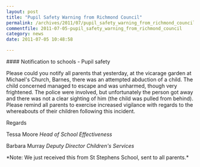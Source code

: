 ```yaml
---
layout: post
title: "Pupil Safety Warning from Richmond Council"
permalink: /archives/2011/07/pupil_safety_warning_from_richmond_council.html
commentfile: 2011-07-05-pupil_safety_warning_from_richmond_council
category: news
date: 2011-07-05 10:48:58

---
```


<div markdown="1" class="letter">
#### Notification to schools - Pupil safety

Please could you notify all parents that yesterday, at the vicarage garden at Michael's Church, Barnes, there was an attempted abduction of a child. The child concerned managed to escape and was unharmed, though very frightened. The police were involved, but unfortunately the person got away and there was not a clear sighting of him (the child was pulled from behind). Please remind all parents to exercise increased vigilance with regards to the whereabouts of their children following this incident.

Regards

Tessa Moore
*Head of School Effectiveness*

Barbara Murray
*Deputy Director Children's Services*

</div>
*Note: We just received this from St Stephens School, sent to all parents.*
